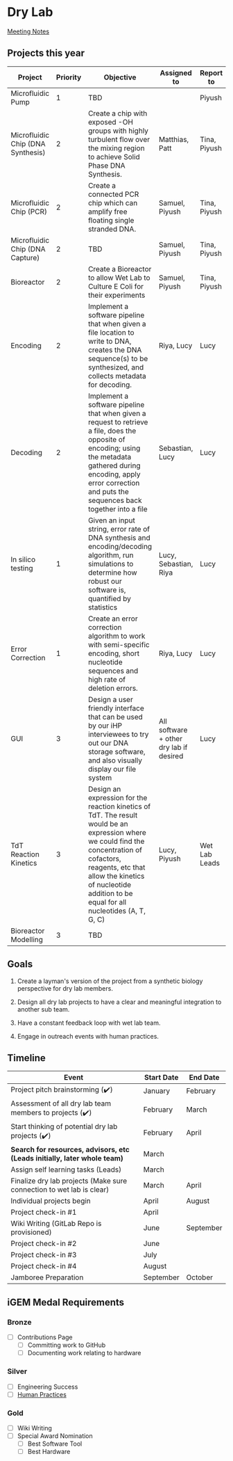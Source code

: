 # Dry Lab

[Meeting Notes](https://drive.google.com/drive/folders/1QzOAnP1XhyycN8l5DmcQIVxX-E-CWuap?usp=sharing)

## Projects this year

| Project                           | Priority | Objective                                                                                                                                                                                                                                              | Assigned to                             | Report to     |
| --------------------------------- | -------- | ------------------------------------------------------------------------------------------------------------------------------------------------------------------------------------------------------------------------------------------------------ | --------------------------------------- | ------------- |
| Microfluidic Pump                 | 1        | TBD                                                                                                                                                                                                                                                    |                                         | Piyush        |
| Microfluidic Chip (DNA Synthesis) | 2        | Create a chip with exposed -OH groups with highly turbulent flow over the mixing region to achieve Solid Phase DNA Synthesis.                                                                                                                          | Matthias, Patt                          | Tina, Piyush  |
| Microfluidic Chip (PCR)           | 2        | Create a connected PCR chip which can amplify free floating single stranded DNA.                                                                                                                                                                       | Samuel, Piyush                          | Tina, Piyush  |
| Microfluidic Chip (DNA Capture)   | 2        | TBD                                                                                                                                                                                                                                                    | Samuel, Piyush                          | Tina, Piyush  |
| Bioreactor                        | 2        | Create a Bioreactor to allow Wet Lab to Culture E Coli for their experiments                                                                                                                                                                           | Samuel, Piyush                          | Tina, Piyush  |
| Encoding                          | 2        | Implement a software pipeline that when given a file location to write to DNA, creates the DNA sequence(s) to be synthesized, and collects metadata for decoding.                                                                                      | Riya, Lucy                              | Lucy          |
| Decoding                          | 2        | Implement a software pipeline that when given a request to retrieve a file, does the opposite of encoding; using the metadata gathered during encoding, apply error correction and puts the sequences back together into a file                        | Sebastian, Lucy                         | Lucy          |
| In silico testing                 | 1        | Given an input string, error rate of DNA synthesis and encoding/decoding algorithm, run simulations to determine how robust our software is, quantified by statistics                                                                                  | Lucy, Sebastian, Riya                   | Lucy          |
| Error Correction                  | 1        | Create an error correction algorithm to work with semi-specific encoding, short nucleotide sequences and high rate of deletion errors.                                                                                                                 | Riya, Lucy                              | Lucy          |
| GUI                               | 3        | Design a user friendly interface that can be used by our iHP interviewees to try out our DNA storage software, and also visually display our file system                                                                                               | All software + other dry lab if desired | Lucy          |
| TdT Reaction Kinetics             | 3        | Design an expression for the reaction kinetics of TdT. The result would be an expression where we could find the concentration of cofactors, reagents, etc that allow the kinetics of nucleotide addition to be equal for all nucleotides (A, T, G, C) | Lucy, Piyush                            | Wet Lab Leads |
| Bioreactor Modelling              | 3        | TBD                                                                                                                                                                                                                                                    |                                         |               |

## Goals

1. Create a layman's version of the project from a synthetic biology perspective for dry lab members.

2. Design all dry lab projects to have a clear and meaningful integration to another sub team.

3. Have a constant feedback loop with wet lab team.

4. Engage in outreach events with human practices.

## Timeline

| Event                                                                       | Start Date | End Date  |
| --------------------------------------------------------------------------- | ---------- | --------- |
| Project pitch brainstorming (✔️)                                            | January    | February  |
| Assessment of all dry lab team members to projects (✔️)                     | February   | March     |
| Start thinking of potential dry lab projects (✔️)                           | February   | April     |
| **Search for resources, advisors, etc (Leads initially, later whole team)** | March      |           |
| Assign self learning tasks (Leads)                                          | March      |           |
| Finalize dry lab projects (Make sure connection to wet lab is clear)        | March      | April     |
| Individual projects begin                                                   | April      | August    |
| Project check-in #1                                                         | April      |           |
| Wiki Writing (GitLab Repo is provisioned)                                   | June       | September |
| Project check-in #2                                                         | June       |           |
| Project check-in #3                                                         | July       |           |
| Project check-in #4                                                         | August     |           |
| Jamboree Preparation                                                        | September  | October   |

## iGEM Medal Requirements

### Bronze

- [ ] Contributions Page
  - [ ] Committing work to GitHub
  - [ ] Documenting work relating to hardware

### Silver

- [ ] Engineering Success
- [ ] [Human Practices](../human-practices/index.md)

### Gold

- [ ] Wiki Writing
- [ ] Special Award Nomination
  - [ ] Best Software Tool
  - [ ] Best Hardware
